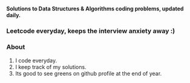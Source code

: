 #### Solutions to Data Structures & Algorithms coding problems, updated daily.

### Leetcode everyday, keeps the interview anxiety away :)

### About

1. I code everyday.
2. I keep track of my solutions.
3. Its good to see greens on github profile at the end of year.